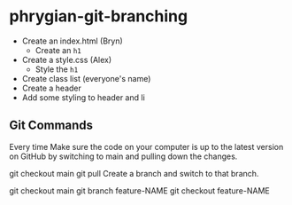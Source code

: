 # phrygian-git-branching

- Create an index.html (Bryn)
  - Create an `h1`
- Create a style.css (Alex)
  - Style the `h1`
- Create class list (everyone's name)
- Create a header
- Add some styling to header and li


## Git Commands

Every time
Make sure the code on your computer is up to the latest version on GitHub by switching to main and pulling down the changes.

git checkout main
git pull
Create a branch and switch to that branch.

git checkout main
git branch feature-NAME
git checkout feature-NAME